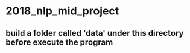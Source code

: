 # 2018_nlp_mid_project
## build a folder called 'data' under this directory before execute the program
